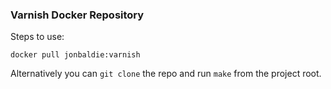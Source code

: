 ### Varnish Docker Repository

Steps to use:

`docker pull jonbaldie:varnish`

Alternatively you can `git clone` the repo and run `make` from the project root.
